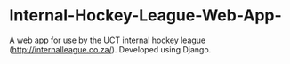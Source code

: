 # Internal-Hockey-League-Web-App-
A web app for use by the UCT internal hockey league (http://internalleague.co.za/). Developed using Django.
